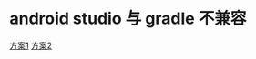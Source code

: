 # android studio 与 gradle 不兼容
[方案1](https://stackoverflow.com/questions/35202541/this-version-of-android-studio-is-incompatible-with-the-gradle-version-used-try)
[方案2](https://blog.csdn.net/sinat_15417921/article/details/51907728)